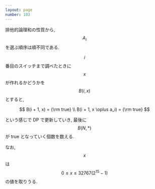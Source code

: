```yaml
---
layout: page
number: 183
---
```

排他的論理和の性質から, $$ A_i $$ を選ぶ順序は順不同である.

$$ i $$ 番目のスイッチまで調べたときに $$ x $$ が作れるかどうかを $$ B(i, x) $$ とすると,

$$
B(i + 1, x) = {\rm true} \\
B(i + 1, x \oplus a_i) = {\rm true}
$$

という感じで DP で更新していき, 最後に $$ B(N, *) $$ が true となっていく個数を数える.

なお, $$ x $$ は $$ 0 \leq x \leq 32767(2^{15} - 1) $$ の値を取りうる.
